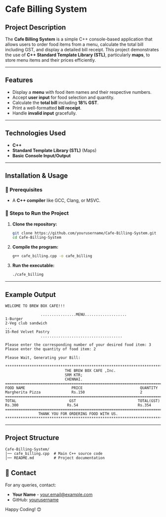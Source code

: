 # Cafe Billing System

## Project Description
The **Cafe Billing System** is a simple C++ console-based application that allows users to order food items from a menu, calculate the total bill including GST, and display a detailed bill receipt. This project demonstrates the use of **C++ Standard Template Library (STL)**, particularly **maps**, to store menu items and their prices efficiently.

---

## Features
- Display a **menu** with food item names and their respective numbers.
- Accept **user input** for food selection and quantity.
- Calculate the **total bill** including **18% GST**.
- Print a well-formatted **bill receipt**.
- Handle **invalid input** gracefully.

---

## Technologies Used
- **C++**
- **Standard Template Library (STL)** (Maps)
- **Basic Console Input/Output**

---

## Installation & Usage
### 🔹 Prerequisites
- A **C++ compiler** like GCC, Clang, or MSVC.

### 🔹 Steps to Run the Project
1. **Clone the repository:**
   ```sh
   git clone https://github.com/yourusername/Cafe-Billing-System.git
   cd Cafe-Billing-System
   ```
2. **Compile the program:**
   ```sh
   g++ cafe_billing.cpp -o cafe_billing
   ```
3. **Run the executable:**
   ```sh
   ./cafe_billing
   ```

---

## Example Output
```
WELCOME TO BREW BOX CAFE!!!

                ................MENU...................
1-Burger
2-Veg club sandwich
...
15-Red Velvet Pastry
                .....................................

Please enter the corresponding number of your desired food item: 3
Please enter the quantity of food item: 2

Please Wait, Generating your Bill:

************************************************************************************
                           THE BREW BOX CAFE ,Inc.
                           SRM KTR;
                           CHENNAI.
====================================================================================
FOOD NAME                     PRICE                          QUANTITY
Margherita Pizza              Rs.150                         2
====================================================================================
TOTAL                        GST                            TOTAL(GST)
Rs.300                      Rs.54                           Rs.354
====================================================================================
               THANK YOU FOR ORDERING FOOD WITH US.
************************************************************************************
```

---

##  Project Structure
```
Cafe-Billing-System/
│── cafe_billing.cpp  # Main C++ source code
│── README.md         # Project documentation
```
## 📧 Contact
For any queries, contact:
- **Your Name** - your.email@example.com
- GitHub: [yourusername](https://github.com/yourusername)

Happy Coding! 😊
